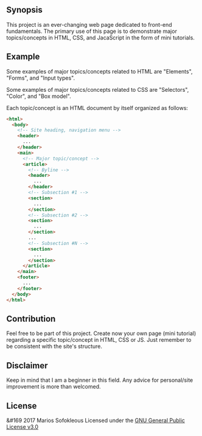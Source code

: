## Synopsis

This project is an ever-changing web page dedicated to front-end fundamentals. 
The primary use of this page is to demonstrate major topics/concepts in HTML, 
CSS, and JacaScript in the form of mini tutorials.

## Example

Some examples of major topics/concepts related to HTML are "Elements", "Forms", 
and "Input types". 

Some examples of major topics/concepts related to CSS are "Selectors", "Color", 
and "Box model".

Each topic/concept is an HTML document by itself organized as follows:
```html
<html>
  <body>
    <!-- Site heading, navigation menu -->
    <header>
      ...
    </header>
    <main>
      <!-- Major topic/concept -->
      <article>
        <!-- Byline -->
        <header>
          ...
        </header>
        <!-- Subsection #1 -->
        <section>
          ...
        </section>
        <!-- Subsection #2 -->
        <section>
          ...
        </section>
        ...
        <!-- Subsection #N -->
        <section>
          ...
        </section>
      </article>
    </main>
    <footer>
      ...
    </footer>
  </body>
</html>
```

## Contribution

Feel free to be part of this project. Create now your own page (mini tutorial) 
regarding a specific topic/concept in HTML, CSS or JS. Just remember to be 
consistent with the site's structure. 

## Disclaimer 

Keep in mind that I am a beginner in this field. Any advice for personal/site
improvement is more than welcomed. 

## License

&#169 2017 Marios Sofokleous
Licensed under the [GNU General Public License v3.0](LICENSE) 
